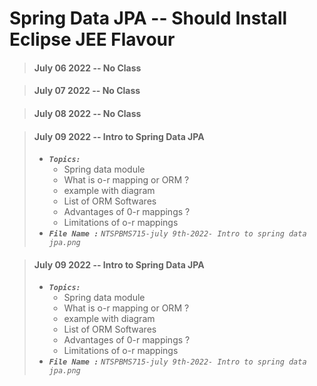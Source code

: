 
# Spring Data JPA -- Should Install Eclipse JEE Flavour

> #### July 06 2022 -- No Class

> #### July 07 2022 -- No Class

> #### July 08 2022 -- No Class

> #### July 09 2022 -- Intro to Spring Data JPA
> - <em>**`Topics:`**</em>
>     - Spring data module
>     - What is o-r mapping or ORM ?
>     - example with diagram
>     - List of ORM Softwares
>     - Advantages of 0-r mappings ?
>     - Limitations of o-r mappings
> - <em>**`File Name :`**</em> *`NTSPBMS715-july 9th-2022- Intro to spring data jpa.png`*

> #### July 09 2022 -- Intro to Spring Data JPA
> - <em>**`Topics:`**</em>
>     - Spring data module
>     - What is o-r mapping or ORM ?
>     - example with diagram
>     - List of ORM Softwares
>     - Advantages of 0-r mappings ?
>     - Limitations of o-r mappings
> - <em>**`File Name :`**</em> *`NTSPBMS715-july 9th-2022- Intro to spring data jpa.png`*


